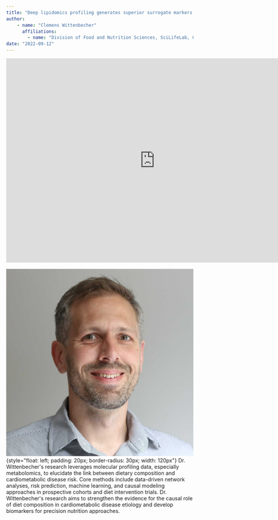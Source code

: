 ```yaml
---
title: "Deep lipidomics profiling generates superior surrogate markers for the long-term cardiometabolic health effect of improved dietary fat quality"
author: 
    - name: "Clemens Wittenbecher"
      affiliations: 
        - name: "Division of Food and Nutrition Sciences, SciLifeLab, Chalmers University of Technology"
date: "2022-09-12"
---
```


<iframe src="https://app.box.com/embed/s/2usoj2wfoj4k38ku2tq70b2gywt5v4p9?sortColumn=date&view=list" width="800" height="550" frameborder="0" allowfullscreen webkitallowfullscreen msallowfullscreen></iframe>

![](/images/speakers/clemens-wittenbecher.png){style="float: left; padding: 20px; border-radius: 30px; width: 120px"} Dr. Wittenbecher's research leverages molecular profiling data, especially metabolomics, to elucidate the link between dietary composition and cardiometabolic disease risk. Core methods include data-driven network analyses, risk prediction, machine learning, and causal modeling approaches in prospective cohorts and diet intervention trials. Dr. Wittenbecher's research aims to strengthen the evidence for the causal role of diet composition in cardiometabolic disease etiology and develop biomarkers for precision nutrition approaches.
